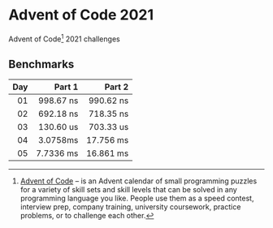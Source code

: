 # Advent of Code 2021

Advent of Code[^aoc] 2021 challenges

## Benchmarks

| Day |      Part 1 |     Part 2 |
| --: | ----------: | ---------: |
|  01 | 998.67 ns | 990.62 ns |
|  02 | 692.18 ns | 718.35 ns |
|  03 | 130.60 us | 703.33 us |
|  04 | 3.0758ms | 17.756 ms |
|  05 | 7.7336 ms | 16.861 ms |

[^aoc]: [Advent of Code][aoc] – is an Advent calendar of small programming puzzles for a variety of skill sets and skill levels that can be solved in any programming language you like. People use them as a speed contest, interview prep, company training, university coursework, practice problems, or to challenge each other.

[aoc]: https://adventofcode.com
